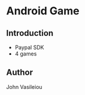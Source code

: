 # Android Game

## Introduction

+ Paypal SDK                        
+ 4 games

## Author     
John Vasileiou



